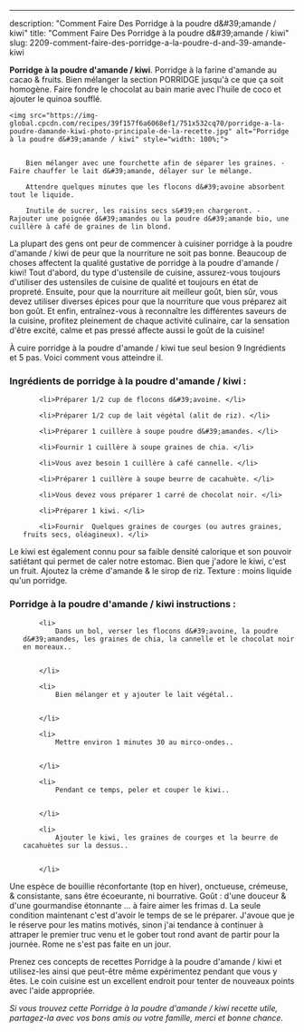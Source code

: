 ---
description: "Comment Faire Des Porridge à la poudre d&amp;#39;amande / kiwi"
title: "Comment Faire Des Porridge à la poudre d&amp;#39;amande / kiwi"
slug: 2209-comment-faire-des-porridge-a-la-poudre-d-and-39-amande-kiwi

<p>
	<strong>Porridge à la poudre d&#39;amande / kiwi</strong>. 
	Porridge à la farine d&#39;amande au cacao &amp; fruits. Bien mélanger la section PORRIDGE jusqu&#39;à ce que ça soit homogène. Faire fondre le chocolat au bain marie avec l&#39;huile de coco et ajouter le quinoa soufflé.
</p>
<p>
	
	<img src="https://img-global.cpcdn.com/recipes/39f157f6a6068ef1/751x532cq70/porridge-a-la-poudre-damande-kiwi-photo-principale-de-la-recette.jpg" alt="Porridge à la poudre d&#39;amande / kiwi" style="width: 100%;">
	
	
		Bien mélanger avec une fourchette afin de séparer les graines. - Faire chauffer le lait d&#39;amande, délayer sur le mélange.
	
		Attendre quelques minutes que les flocons d&#39;avoine absorbent tout le liquide.
	
		Inutile de sucrer, les raisins secs s&#39;en chargeront. - Rajouter une poignée d&#39;amandes ou la poudre d&#39;amande bio, une cuillère à café de graines de lin blond.
	
</p>

La plupart des gens ont peur de commencer à cuisiner porridge à la poudre d&#39;amande / kiwi de peur que la nourriture ne soit pas bonne. Beaucoup de choses affectent la qualité gustative de porridge à la poudre d&#39;amande / kiwi! Tout d'abord, du type d'ustensile de cuisine, assurez-vous toujours d'utiliser des ustensiles de cuisine de qualité et toujours en état de propreté. Ensuite, pour que la nourriture ait meilleur goût, bien sûr, vous devez utiliser diverses épices pour que la nourriture que vous préparez ait bon goût. Et enfin, entraînez-vous à reconnaître les différentes saveurs de la cuisine, profitez pleinement de chaque activité culinaire, car la sensation d'être excité, calme et pas pressé affecte aussi le goût de la cuisine!

<!--inarticleads1-->

À cuire porridge à la poudre d&#39;amande / kiwi tue seul besion 9 Ingrédients et 5 pas. Voici comment vous atteindre il.

<h3>Ingrédients de porridge à la poudre d&#39;amande / kiwi :</h3>

<ol>
	
		<li>Préparer 1/2 cup de flocons d&#39;avoine. </li>
	
		<li>Préparer 1/2 cup de lait végétal (alit de riz). </li>
	
		<li>Préparer 1 cuillère à soupe poudre d&#39;amandes. </li>
	
		<li>Fournir 1 cuillère à soupe graines de chia. </li>
	
		<li>Vous avez besoin 1 cuillère à café cannelle. </li>
	
		<li>Préparer 1 cuillère à soupe beurre de cacahuète. </li>
	
		<li>Vous devez vous préparer 1 carré de chocolat noir. </li>
	
		<li>Préparer 1 kiwi. </li>
	
		<li>Fournir  Quelques graines de courges (ou autres graines, fruits secs, oléagineux). </li>
	
</ol>

Le kiwi est également connu pour sa faible densité calorique et son pouvoir satiétant qui permet de caler notre estomac. Bien que j&#39;adore le kiwi, c&#39;est un fruit. Ajoutez la crème d&#39;amande &amp; le sirop de riz. Texture : moins liquide qu&#39;un porridge. 

<!--inarticleads2-->

<h3>Porridge à la poudre d&#39;amande / kiwi instructions :</h3>

<ol>
	
		<li>
			Dans un bol, verser les flocons d&#39;avoine, la poudre d&#39;amandes, les graines de chia, la cannelle et le chocolat noir en moreaux..
			
			
		</li>
	
		<li>
			Bien mélanger et y ajouter le lait végétal..
			
			
		</li>
	
		<li>
			Mettre environ 1 minutes 30 au mirco-ondes..
			
			
		</li>
	
		<li>
			Pendant ce temps, peler et couper le kiwi..
			
			
		</li>
	
		<li>
			Ajouter le kiwi, les graines de courges et la beurre de cacahuètes sur la dessus..
			
			
		</li>
	
</ol>

Une espèce de bouillie réconfortante (top en hiver), onctueuse, crémeuse, &amp; consistante, sans être écoeurante, ni bourrative. Goût : d&#39;une douceur &amp; d&#39;une gourmandise étonnante … à faire aimer les frimas d. La seule condition maintenant c&#39;est d&#39;avoir le temps de se le préparer. J&#39;avoue que je le réserve pour les matins motivés, sinon j&#39;ai tendance à continuer à attraper le premier truc venu et le gober tout rond avant de partir pour la journée. Rome ne s&#39;est pas faite en un jour. 

<!--inarticleads1-->

<p>
Prenez ces concepts de recettes Porridge à la poudre d&#39;amande / kiwi et utilisez-les ainsi que peut-être même expérimentez pendant que vous y êtes. Le coin cuisine est un excellent endroit pour tenter de nouveaux points avec l'aide appropriée.
</p>

<p>
<i>Si vous trouvez cette Porridge à la poudre d&#39;amande / kiwi recette utile, partagez-la avec vos bons amis ou votre famille, merci et bonne chance.</i>
</p>
